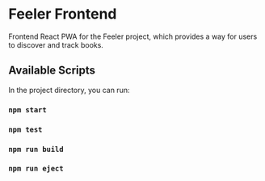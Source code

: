 # Feeler Frontend
Frontend React PWA for the Feeler project, which provides a way for users to discover and track books.

## Available Scripts

In the project directory, you can run:

### `npm start`

### `npm test`

### `npm run build`

### `npm run eject`
